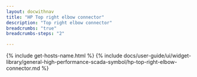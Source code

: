 ```yaml
---
layout: docwithnav
title: "HP Top right elbow connector"
description: "Top right elbow connector"
breadcrumbs: "true"
breadcrumbs-steps: "2"

---
```

{% include get-hosts-name.html %}
{% include docs/user-guide/ui/widget-library/general-high-performance-scada-symbol/hp-top-right-elbow-connector.md %}
